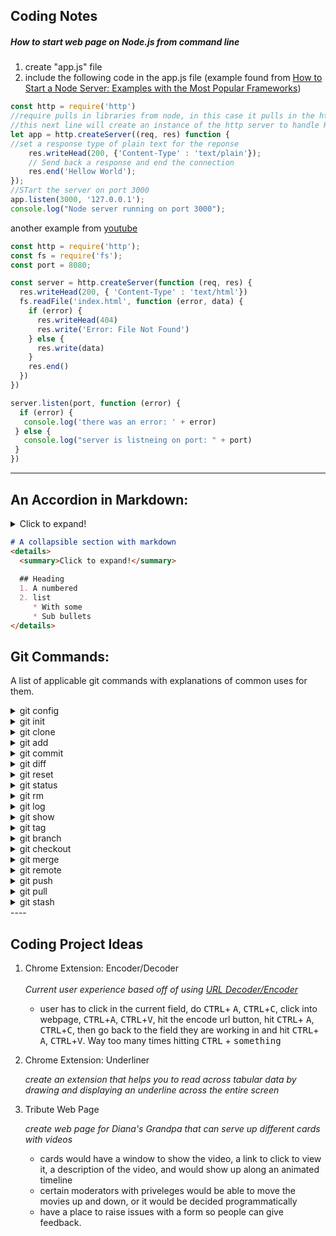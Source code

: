 
## Coding Notes

##### How to start web page on Node.js from command line

1) create "app.js" file <br>
2) include the following code in the app.js file 
(example found from <a href="https://stackabuse.com/how-to-start-a-node-server-examples-with-the-most-popular-frameworks/">How to Start a Node Server: Examples with the Most Popular Frameworks</a>)

```javascript
const http = require('http')
//require pulls in libraries from node, in this case it pulls in the http file which we will use to make a post request
//this next line will create an instance of the http server to handle HTTP requests
let app = http.createServer((req, res) function {
//set a response type of plain text for the reponse
	res.writeHead(200, {'Content-Type' : 'text/plain'});
	// Send back a response and end the connection
	res.end('Hellow World'); 
});
//STart the server on port 3000
app.listen(3000, '127.0.0.1');
console.log("Node server running on port 3000");
```

another example from <a href="https://www.youtube.com/watch?v=VShtPwEkDD0">youtube</a>

```javascript
const http = require('http');
const fs = require('fs');
const port = 8080;

const server = http.createServer(function (req, res) {
  res.writeHead(200, { 'Content-Type' : 'text/html'})
  fs.readFile('index.html', function (error, data) {
    if (error) {
      res.writeHead(404)
      res.write('Error: File Not Found')
    } else {
      res.write(data)
    }
    res.end()
  })
})

server.listen(port, function (error) {
  if (error) {
   console.log('there was an error: ' + error)
 } else {
   console.log("server is listneing on port: " + port)
 }
})

```
----

## An Accordion in Markdown: 

<details>
  <summary>Click to expand!</summary>
  
  ## Heading
  1. A numbered
  2. list
     * With some
     * Sub bullets
</details>

```md
# A collapsible section with markdown
<details>
  <summary>Click to expand!</summary>
  
  ## Heading
  1. A numbered
  2. list
     * With some
     * Sub bullets
</details>
```


## Git Commands: 

A list of applicable git commands with explanations of common uses for them.

<details>
	<summary>git config</summary>
	
	Usage: 
	
	```console
	git config --global user.email "your_email@example.com"
	```
	
</details>

<details>
	<summary>git init</summary>
	explanation: 
	
</details>

<details>
	<summary>git clone</summary>
	explanation: 
	
</details>

<details>
	<summary>git add</summary>
	explanation: 
	
</details>

<details>
	<summary>git commit</summary>
	explanation: 
	
</details>

<details>
	<summary>git diff</summary>
	explanation: 
	
</details>

<details>
	<summary>git reset</summary>
	explanation: 
	
</details>

<details>
	<summary>git status</summary>
	explanation: 
	
</details>

<details>
	<summary>git rm</summary>
	explanation: 
	
</details>

<details>
	<summary>git log</summary>
	explanation: 
	
</details>

<details>
	<summary>git show</summary>
	explanation: 
	
</details>

<details>
	<summary>git tag</summary>
	explanation: 
	
</details>

<details>
	<summary>git branch</summary>
	explanation: 
	
</details>

<details>
	<summary>git checkout</summary>
	explanation: 
	
</details>

<details>
	<summary>git merge</summary>
	explanation: 
	
</details>

<details>
	<summary>git remote</summary>
	explanation: 
	
</details>

<details>
	<summary>git push</summary>
	explanation: 
	
</details>

<details>
	<summary>git pull</summary>
	explanation: 
	
</details>

<details>
	<summary>git stash</summary>
	explanation: 
	
</details>
----

## Coding Project Ideas

1. Chrome Extension: Encoder/Decoder
	<br>
	<br>
	*Current user experience based off of using [URL Decoder/Encoder](https://meyerweb.com/eric/tools/dencoder/)*
	- user has to click in the current field, do <kbd>CTRL</kbd>+ <kbd>A</kbd>, <kbd>CTRL</kbd>+<kbd>C</kbd>, click into webpage, <kbd>CTRL</kbd>+<kbd>A</kbd>, <kbd>CTRL</kbd>+<kbd>V</kbd>, hit the encode url button, hit <kbd>CTRL</kbd>+ <kbd>A</kbd>, <kbd>CTRL</kbd>+<kbd>C</kbd>, then go back to the field they are working in and hit <kbd>CTRL</kbd>+ <kbd>A</kbd>, <kbd>CTRL</kbd>+<kbd>V</kbd>.  Way too many times hitting <kbd>CTRL</kbd> + <kbd>something</kbd>
    
2. Chrome Extension: Underliner

	*create an extension that helps you to read across tabular data by drawing and displaying an underline across the entire screen*
    
3. Tribute Web Page

	*create web page for Diana's Grandpa that can serve up different cards with videos*
	  - cards would have a window to show the video, a link to click to view it, a description of the video, and would show up along an animated timeline
	  - certain moderators with priveleges would be able to move the movies up and down, or it would be decided programmatically
	  - have a place to raise issues with a form so people can give feedback.



